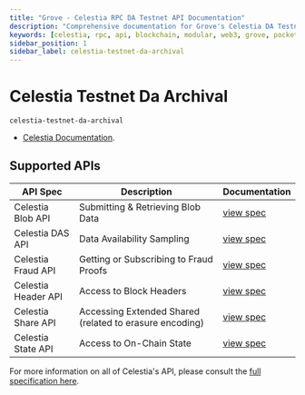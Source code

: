 ```yaml
---
title: "Grove - Celestia RPC DA Testnet API Documentation"
description: "Comprehensive documentation for Grove's Celestia DA Testnet RPC API, covering endpoint details and integration strategies for blockchain developers."
keywords: [celestia, rpc, api, blockchain, modular, web3, grove, pocket, pokt]
sidebar_position: 1
sidebar_label: celestia-testnet-da-archival
---
```


# Celestia Testnet Da Archival

`celestia-testnet-da-archival`

- [Celestia Documentation](https://docs.celestia.org/).

## Supported APIs

| API Spec            | Description                                             | Documentation                                                           |
| ------------------- | ------------------------------------------------------- | ----------------------------------------------------------------------- |
| Celestia Blob API   | Submitting & Retrieving Blob Data                       | [view spec](https://node-rpc-docs.celestia.org/?version=v0.12.4#blob)   |
| Celestia DAS API    | Data Availability Sampling                              | [view spec](https://node-rpc-docs.celestia.org/?version=v0.12.4#das)    |
| Celestia Fraud API  | Getting or Subscribing to Fraud Proofs                  | [view spec](https://node-rpc-docs.celestia.org/?version=v0.12.4#fraud)  |
| Celestia Header API | Access to Block Headers                                 | [view spec](https://node-rpc-docs.celestia.org/?version=v0.12.4#header) |
| Celestia Share API  | Accessing Extended Shared (related to erasure encoding) | [view spec](https://node-rpc-docs.celestia.org/?version=v0.12.4#share)  |
| Celestia State API  | Access to On-Chain State                                | [view spec](https://node-rpc-docs.celestia.org/?version=v0.12.4#state)  |

For more information on all of Celestia's API, please consult the [full specification here](https://node-rpc-docs.celestia.org/?version=v0.12.4).
